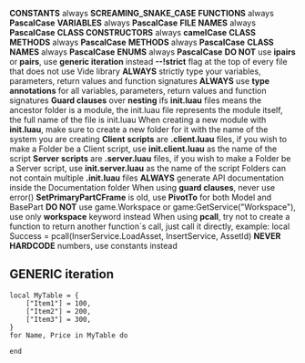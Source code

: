 **CONSTANTS** always **SCREAMING_SNAKE_CASE**
**FUNCTIONS** always **PascalCase**
**VARIABLES** always **PascalCase**
**FILE NAMES** always **PascalCase**
**CLASS CONSTRUCTORS** always **camelCase**
**CLASS METHODS** always **PascalCase**
**METHODS** always **PascalCase**
**CLASS NAMES** always **PascalCase**
**ENUMS** always **PascalCase**
**DO NOT** use **ipairs** or **pairs**, use **generic iteration** instead
**--!strict** flag at the top of every file that does not use Vide library
**ALWAYS** strictly type your variables, parameters, return values and function signatures
**ALWAYS** use **type annotations** for all variables, parameters, return values and function signatures
**Guard clauses** over **nesting** ifs
**init.luau** files means the ancestor folder is a module, the init.luau file represents the module itself, the full name of the file is init.luau
When creating a new module with **init.luau**, make sure to create a new folder for it with the name of the system you are creating
**Client** **scripts** are **.client.luau** files, if you wish to make a Folder be a Client script, use **init.client.luau** as the name of the script
**Server** **scripts** are **.server.luau** files, if you wish to make a Folder be a Server script, use **init.server.luau** as the name of the script
Folders can not contain multiple **.init.luau** files
**ALWAYS** generate API documentation inside the Documentation folder
When using **guard clauses**, never use error()
**SetPrimaryPartCFrame** is old, use **PivotTo** for both Model and BasePart
**DO NOT** use game.Workspace or game:GetService("Workspace"), use only **workspace** keyword instead
When using **pcall**, try not to create a function to return another function´s call, just call it directly, example: local Success = pcall(InserService.LoadAsset, InsertService, AssetId)
**NEVER HARDCODE** numbers, use constants instead

## GENERIC iteration
```luau
local MyTable = {
    ["Item1"] = 100,
    ["Item2"] = 200,
    ["Item3"] = 300,
}
for Name, Price in MyTable do 

end
```